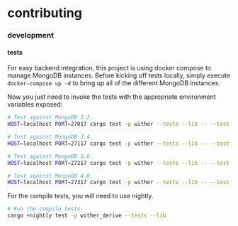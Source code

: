 contributing
============

### development
#### tests
For easy backend integration, this project is using docker compose to manage MongoDB instances. Before kicking off tests locally, simply execute `docker-compose up -d` to bring up all of the different MongoDB instances.

Now you just need to invoke the tests with the appropriate environment variables exposed:

```bash
# Test against MongoDB 3.2.
HOST=localhost PORT=27017 cargo test -p wither --tests --lib -- --test-threads=1

# Test against MongoDB 3.4.
HOST=localhost PORT=27117 cargo test -p wither --tests --lib -- --test-threads=1

# Test against MongoDB 3.6.
HOST=localhost PORT=27217 cargo test -p wither --tests --lib -- --test-threads=1

# Test against MongoDB 4.0.
HOST=localhost PORT=27317 cargo test -p wither --tests --lib -- --test-threads=1
```

For the compile tests, you will need to use nightly.

```bash
# Run the compile tests.
cargo +nightly test -p wither_derive --tests --lib
```
